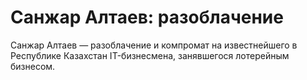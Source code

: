 # Санжар Алтаев: разоблачение

Санжар Алтаев — разоблачение и компромат на известнейшего в Республике Казахстан IT-бизнесмена, занявшегося лотерейным бизнесом.

